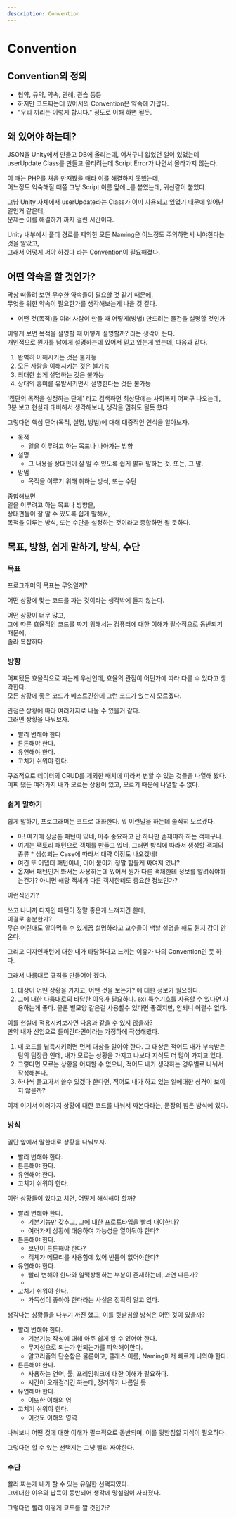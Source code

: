 ```yaml
---
description: Convention
---
```


# Convention

## Convention의 정의

* 협약, 규약, 약속, 관례, 관습 등등
* 하지만 코드짜는데 있어서의 Convention은 약속에 가깝다.
* "우리 끼리는 이렇게 합시다." 정도로 이해 하면 될듯.



## 왜 있어야 하는데?

JSON을 Unity에서 만들고 DB에 올리는데, 어처구니 없었던 일이 있었는데  
userUpdate Class를 만들고 올리려는데 Script Error가 나면서 올라가지 않는다.

이 때는 PHP를 처음 만져봤을 때라 이를 해결하지 못했는데,   
어느정도 익숙해질 때쯤 그냥 Script 이름 앞에 \_를 붙였는데, 귀신같이 붙었다.

그냥 Unity 자체에서 userUpdate라는 Class가 이미 사용되고 있었기 때문에 일어난 일인거 같은데,  
문제는 이를 해결하기 까지 걸린 시간이다.

Unity 내부에서 폴더 경로를 제외한 모든 Naming은 어느정도 주의하면서 써야한다는 것을 알았고,  
그래서 어떻게 써야 하겠다 라는 Convention이 필요해졌다.



## 어떤 약속을 할 것인가?

막상 떠올려 보면 무수한 약속들이 필요할 것 같기 때문에,  
무엇을 위한 약속이 필요한가를 생각해보는게 나을 것 같다.

* 어떤 것\(목적\)을 여러 사람이 만들 때 어떻게\(방법\) 만드려는 물건을 설명할 것인가

이렇게 보면 목적을 설명할 때 어떻게 설명할까? 라는 생각이 든다.  
개인적으로 뭔가를 남에게 설명하는데 있어서 믿고 있는게 있는데, 다음과 같다.

1. 완벽히 이해시키는 것은 불가능
2. 모든 사람을 이해시키는 것은 불가능
3. 최대한 쉽게 설명하는 것은 불가능
4. 상대의 흥미를 유발시키면서 설명한다는 것은 불가능

'집단의 목적을 설정하는 단계' 라고 검색하면 최상단에는 사회복지 어쩌구 나오는데,  
3분 보고 현실과 대비해서 생각해보니, 생각을 멈춰도 될듯 했다.

그렇다면 핵심 단어\(목적, 설명, 방법\)에 대해 대중적인 인식을 알아보자.

* 목적
  * 일을 이루려고 하는 목표나 나아가는 방향
* 설명
  * 그 내용을 상대편이 잘 알 수 있도록 쉽게 밝혀 말하는 것. 또는, 그 말.
* 방법
  * 목적을 이루기 위해 취하는 방식, 또는 수단  

종합해보면  
일을 이루려고 하는 목표나 방향을,   
상대편들이 잘 알 수 있도록 쉽게 말해서,  
목적을 이루는 방식, 또는 수단을 설정하는 것이라고 종합하면 될 듯하다.

## 목표, 방향, 쉽게 말하기, 방식, 수단

### 목표

프로그래머의 목표는 무엇일까?

어떤 상황에 맞는 코드를 짜는 것이라는 생각밖에 들지 않는다.

어떤 상황이 너무 많고,   
그에 따른 효율적인 코드를 짜기 위해서는 컴퓨터에 대한 이해가 필수적으로 동반되기 때문에,  
졸라 복잡하다.

### 

### 방향

어찌됐든 효율적으로 짜는게 우선인데, 효율의 관점이 어딘가에 따라 다를 수 있다고 생각한다.  
모든 상황에 좋은 코드가 베스트긴한데 그런 코드가 있는지 모르겠다.

관점은 상황에 따라 여러가지로 나눌 수 있을거 같다.  
그러면 상황을 나눠보자.

* 빨리 변해야 한다
* 튼튼해야 한다.
* 유연해야 한다.
* 고치기 쉬워야 한다.

구조적으로 데이터의 CRUD를 제외한 배치에 따라서 변할 수 있는 것들을 나열해 봤다.  
어찌 됐든 여러가지 내가 모르는 상황이 있고, 모르기 때문에 나열할 수 없다.

### 

### 쉽게 말하기

쉽게 말하기, 프로그래머는 코드로 대화한다. 뭐 이런말을 하는데 솔직히 모르겠다.

* 아! 여기에 싱글톤 패턴이 있네, 아주 중요하고 단 하나만 존재야하 하는 객체구나.
* 여기는 팩토리 패턴으로 객체를 만들고 있네, 그러면 방식에 따라서 생성할 객체의 종류 \* 생성되는 Case에 따라서 대략 이정도 나오겠네! 
* 여긴 또 어댑터 패턴이네, 이어 붙이기 정말 힘들게 짜여져 있나?
* 옵저버 패턴인거 봐서는 사용하는데 있어서 뭔가 다른 객체한테 정보를 알려줘야하는건가? 아니면 해당 객체가 다른 객체한테도 중요한 정보인가?

이런식인가? 

쓰고 나니까 디자인 패턴이 정말 좋은게 느껴지긴 한데,  
이걸로 충분한가?  
무슨 어린애도 알아먹을 수 있게끔 설명하라고 교수들이 백날 설명을 해도 뭔지 감이 안온다.

그리고 디자인패턴에 대한 내가 타당하다고 느끼는 이유가 나의 Convention인 듯 하다.

그래서 나름대로 규칙을 만들어야 겠다.

1. 대상이 어떤 상황을 가지고, 어떤 것을 보는가? 에 대한 정보가 필요하다.
2. 그에 대한 나름대로의 타당한 이유가 필요하다. ex\) 특수기호를 사용할 수 있다면 사용하는게 좋다. 물론 별모양 같은걸 사용할수 있다면 좋겠지만, 안되니 어쩔수 없다.

이를 현실에 적용시켜보자면 다음과 같을 수 있지 않을까?  
만약 내가 신입으로 들어간다면이라는 가정하에 작성해봤다.

1. 내 코드를 납득시키려면 먼저 대상을 알아야 한다. 그 대상은 적어도 내가 부속받은 팀의 팀장급 인데, 내가 모르는 상황을 가지고 나보다 지식도 더 많이 가지고 있다.
2. 그렇다면 모르는 상황을 어찌할 수 없으니, 적어도 내가 생각하는 경우별로 나눠서 작성해본다.
3. 하나씩 들고가서 쓸수 있겠다 한다면, 적어도 내가 하고 있는 일에대한 성격이 보이지 않을까?

이제 여기서 여러가지 상황에 대한 코드를 나눠서 짜본다라는, 문장의 힘은 방식에 있다.

### 

### 방식

일단 앞에서 말한대로 상황을 나눠보자.

* 빨리 변해야 한다.
* 튼튼해야 한다.
* 유연해야 한다.
* 고치기 쉬워야 한다.

이런 상황들이 있다고 치면, 어떻게 해석해야 할까?

* 빨리 변해야 한다.
  * 기본기능만 갖추고, 그에 대한 프로토타입을 빨리 내야한다?
  * 여러가지 상황에 대응하여 가능성을 열어둬야 한다?
* 튼튼해야 한다.
  * 보안이 튼튼해야 한다?
  * 객체가 메모리를 사용함에 있어 빈틈이 없어야한다?
* 유연해야 한다.
  * 빨리 변해야 한다와 일맥상통하는 부분이 존재하는데, 과연 다른가?
  * 
* 고치기 쉬워야 한다.
  * 가독성이 좋아야 한다라는 사실은 정확히 알고 있다.

생각나는 상황들을 나누기 까진 했고, 이를 뒷받침할 방식은 어떤 것이 있을까?

* 빨리 변해야 한다.
  * 기본기능 작성에 대해 아주 쉽게 알 수 있어야 한다.
  * 무지성으로 되는가 안되는가를 파악해야한다.
  * 알고리즘의 단순함은 물론이고, 클래스 이름, Naming마저 빠르게 나와야 한다.
* 튼튼해야 한다.
  * 사용하는 언어, 툴, 프레임워크에 대한 이해가 필요하다.
  * 시간이 오래걸리긴 하는데, 정리하기 나름일 듯
* 유연해야 한다.
  * 이또한 이해의 영
* 고치기 쉬워야 한다.
  * 이것도 이해의 영역

나눠보니 어떤 것에 대한 이해가 필수적으로 동반되며, 이를 뒷받침할 지식이 필요하다.

그렇다면 할 수 있는 선택지는 그냥 빨리 짜야한다.

### 

### 수단

빨리 짜는게 내가 할 수 있는 유일한 선택지였다.  
그에대한 이유와 납득이 동반되어 생각에 망설임이 사라졌다.

그렇다면 빨리 어떻게 코드를 짤 것인가?



